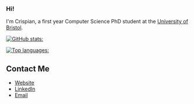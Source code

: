 ### Hi!

I'm Crispian, a first year Computer Science PhD student at the [University of Bristol][1].

[![GitHub stats:](https://github-readme-stats-sigma-five.vercel.app/api?username=crispianm&show_icons=true&count_private=true&hide_border=true)](https://github.com/anuraghazra/github-readme-stats)

[![Top languages:](https://github-readme-stats-sigma-five.vercel.app/api/top-langs/?username=crispianm&layout=compact&hide_border=true&hide=Jupyter%20Notebook)](https://github.com/anuraghazra/github-readme-stats)

## Contact Me

- [Website][2]
- [LinkedIn][3]
- [Email][4]

[1]:https://www.bristol.ac.uk
[2]:https://crispianm.github.io/
[3]:https://www.linkedin.com/in/crispian-morris/
[4]:mailto:crispian.morris@gmail.com

